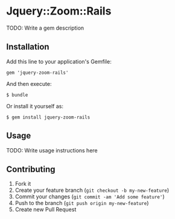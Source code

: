 # Jquery::Zoom::Rails

TODO: Write a gem description

## Installation

Add this line to your application's Gemfile:

    gem 'jquery-zoom-rails'

And then execute:

    $ bundle

Or install it yourself as:

    $ gem install jquery-zoom-rails

## Usage

TODO: Write usage instructions here

## Contributing

1. Fork it
2. Create your feature branch (`git checkout -b my-new-feature`)
3. Commit your changes (`git commit -am 'Add some feature'`)
4. Push to the branch (`git push origin my-new-feature`)
5. Create new Pull Request
